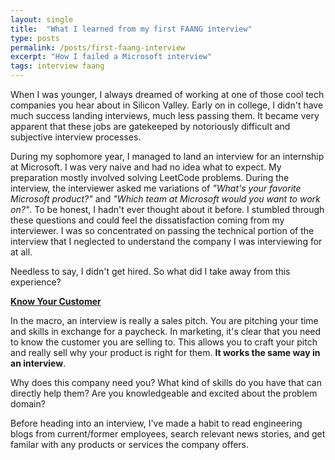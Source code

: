```yaml
---
layout: single
title:  "What I learned from my first FAANG interview"
type: posts
permalink: /posts/first-faang-interview
excerpt: "How I failed a Microsoft interview"
tags: interview faang
---
```


When I was younger, I always dreamed of working at one of those cool tech companies you hear about in Silicon Valley. Early on in college, I didn't have much success landing interviews, much less passing them. It became very apparent that these jobs are gatekeeped by notoriously difficult and subjective interview processes.

During my sophomore year, I managed to land an interview for an internship at Microsoft. I was very naive and had no idea what to expect. My preparation mostly involved solving LeetCode problems. During the interview, the interviewer asked me variations of _"What's your favorite Microsoft product?"_ and _"Which team at Microsoft would you want to work on?"_. To be honest, I hadn't ever thought about it before. I stumbled through these questions and could feel the dissatisfaction coming from my interviewer. I was so concentrated on passing the technical portion of the interview that I neglected to understand the company I was interviewing for at all.

Needless to say, I didn't get hired. So what did I take away from this experience?

<u><strong>Know Your Customer</strong></u>

In the macro, an interview is really a sales pitch. You are pitching your time and skills in exchange for a paycheck. In marketing, it's clear that you need to know the customer you are selling to. This allows you to craft your pitch and really sell why your product is right for them. **It works the same way in an interview**. 

Why does this company need you? What kind of skills do you have that can directly help them? Are you knowledgeable and excited about the problem domain?

Before heading into an interview, I've made a habit to read engineering blogs from current/former employees, search relevant news stories, and get familar with any products or services the company offers.

